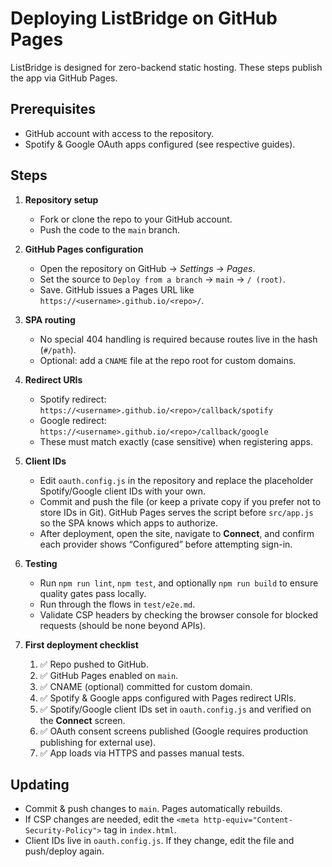 # Deploying ListBridge on GitHub Pages

ListBridge is designed for zero-backend static hosting. These steps publish the app via GitHub Pages.

## Prerequisites

- GitHub account with access to the repository.
- Spotify & Google OAuth apps configured (see respective guides).

## Steps

1. **Repository setup**
   - Fork or clone the repo to your GitHub account.
   - Push the code to the `main` branch.

2. **GitHub Pages configuration**
   - Open the repository on GitHub → *Settings* → *Pages*.
   - Set the source to `Deploy from a branch` → `main` → `/ (root)`.
   - Save. GitHub issues a Pages URL like `https://<username>.github.io/<repo>/`.

3. **SPA routing**
   - No special 404 handling is required because routes live in the hash (`#/path`).
   - Optional: add a `CNAME` file at the repo root for custom domains.

4. **Redirect URIs**
   - Spotify redirect: `https://<username>.github.io/<repo>/callback/spotify`
   - Google redirect: `https://<username>.github.io/<repo>/callback/google`
   - These must match exactly (case sensitive) when registering apps.

5. **Client IDs**
   - Edit `oauth.config.js` in the repository and replace the placeholder Spotify/Google client IDs with your own.
   - Commit and push the file (or keep a private copy if you prefer not to store IDs in Git). GitHub Pages serves the script before `src/app.js` so the SPA knows which apps to authorize.
   - After deployment, open the site, navigate to **Connect**, and confirm each provider shows “Configured” before attempting sign-in.

6. **Testing**
   - Run `npm run lint`, `npm test`, and optionally `npm run build` to ensure quality gates pass locally.
   - Run through the flows in `test/e2e.md`.
   - Validate CSP headers by checking the browser console for blocked requests (should be none beyond APIs).

7. **First deployment checklist**
   1. ✅ Repo pushed to GitHub.
   2. ✅ GitHub Pages enabled on `main`.
   3. ✅ CNAME (optional) committed for custom domain.
   4. ✅ Spotify & Google apps configured with Pages redirect URIs.
   5. ✅ Spotify/Google client IDs set in `oauth.config.js` and verified on the **Connect** screen.
   6. ✅ OAuth consent screens published (Google requires production publishing for external use).
   7. ✅ App loads via HTTPS and passes manual tests.

## Updating

- Commit & push changes to `main`. Pages automatically rebuilds.
- If CSP changes are needed, edit the `<meta http-equiv="Content-Security-Policy">` tag in `index.html`.
- Client IDs live in `oauth.config.js`. If they change, edit the file and push/deploy again.

